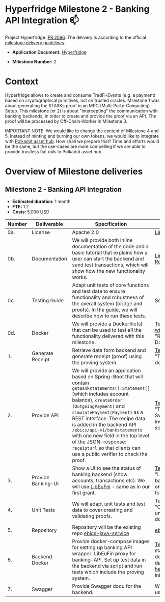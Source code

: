 # Hyperfridge Milestone 2 - Banking API Integration  :mailbox:

Project Hyperfridge: [PR 2096](https://github.com/w3f/Grants-Program/pull/2096). 
The delivery is according to the official [milestone delivery guidelines](https://github.com/w3f/Grants-Program/blob/master/docs/Support%20Docs/milestone-deliverables-guidelines.md).
* **Application Document:** [Hyperfridge](https://github.com/w3f/Grants-Program/blob/master/applications/hyperfridge.md)
  
* **Milestone Number:** 2

# Context

Hyperfridge allows to create
and consume TradFi-Events (e.g. a payment) based on cryptographical primitives, not on trusted oracles. 
Milestone 1 was about generating the STARKs proof in an MPC (Multi-Party-Computing) Setup. 
This milestone (nr 2) is about "intercepting" the communication with banking backends, in order
to create and provide the proof via an API. The proof will be processed by Off-Chain-Worker in Milestone 3. 

IMPORTANT NOTE: We would like to change the content of Milestone 4 and 5. Instead of minting and burning 
our own tokens, we would like to integrate with [Polkadot asset hub](https://wiki.polkadot.network/docs/learn-assets). 
How shall we prepare that?  Time and efforts would be the same, but the use-cases are more compelling if we are able to 
provide trustless fiat rails to Polkadot asset hub. 

# Overview of Milestone deliveries

## Milestone 2 - Banking API Integration

- **Estimated duration:** 1 month
- **FTE:**  1.2
- **Costs:** 5,000 USD

| Number | Deliverable | Specification | Assets |
| ----- | ----------- | ------------- | ------ |
| 0a. | License | Apache 2.0  | [Link to Licence](https://github.com/element36-io/ebics-java-client?tab=LGPL-2.1-1-ov-file) |
| 0b. | Documentation | We will provide both inline documentation of the code and a basic tutorial that explains how a user can start the backend and send test transactions, which will show how the new functionality works.| [Link to Documentation Root](https://github.com/element36-io/ebics-java-service?tab=readme-ov-file) |
| 0c. | Testing Guide | Adapt unit tests of core functions and test data to ensure functionality and robustness of the overall system (bridge and proofs). In the guide, we will describe how to run these tests.  | See [Testing Guide](https://github.com/element36-io/ebics-java-service/blob/hyperfridge/docs/TEST.md#clone-repo-and-run-unit-tests).|
| 0d. | Docker | We will provide a Dockerfile(s) that can be used to test all the functionality delivered with this milestone. |[Testing Guide: "Run with Docker"](https://github.com/element36-io/ebics-java-service/blob/hyperfridge/docs/TEST.md#run-and-test-with-docker), got to "Run and test with Docker". |
| 1. | Generate Receipt | Retrieve data form backend and generate receipt (proof) using the proving system.  | [Testing Guide](https://github.com/element36-io/ebics-java-service/blob/hyperfridge/docs/TEST.md#test-api-and-download-zk-proof), go to "Test API and download ZK Proof".|
| 2. | Provide API | We will provide an application based on Spring-Boot that will contain `getBankstatements():Statement[]` (which includes account balance),  `createOrder (OutgoingPayment)` and `simulatePayment(Payment)`  as a REST interface. The recipe data is added in the backend API `/ebics/api-v1/bankstatements` with one new field in the top level of the JSON-response: `receiptUrl` so that clients can use a public verifier to check the proof. | [Testing Guide](https://github.com/element36-io/ebics-java-service/blob/hyperfridge/docs/TEST.md#test-api-manually-with-swagger), go to "Test API manually with Swagger" and follow instructions of screenshots. |
| 3. | Provide Banking-UI | Show a UI to see the status of banking backend (show accounts, transactions etc). We will use [LibEuFin](https://github.com/element36-io/ebics-java-service/blob/main/docs/SANDBOX.md) - same as in our first grant. | [Testing Guide](https://github.com/element36-io/ebics-java-service/blob/hyperfridge/docs/TEST.md#login-to-simulated-banking-backend-ui), go to "Login to simulated banking backend UI" on [localhost:3000](localhost:3000),  foo/superpassword |
| 4. | Unit Tests | We will adapt unit tests and test data to cover creating and validating proofs.  | [Testing Guide](https://github.com/element36-io/ebics-java-service/blob/hyperfridge/docs/TEST.md), go to "Clone repo and run unit tests" on top of the document.|
| 5. | Repository | Repository will be the existing repo [ebics-java-service](https://github.com/element36-io/ebics-java-service)  | [ebics-java-service](https://github.com/element36-io/ebics-java-service)  |
| 6. | Backend-Docker | Provide docker-compose images for setting up banking API wrapper, LibEuFin proxy for banking-API. Set up test data in the backend via script and run tests which include the proving system.  | [Testing Guide](https://github.com/element36-io/ebics-java-service/blob/hyperfridge/docs/TEST.md) - when starting services with docker compose. For data and scripts see [here](https://github.com/element36-io/ebics-java-service/tree/hyperfridge/scripts), especially init_libeufin_sandbox.sh |
| 7. | Swagger | Provide Swagger docu for the backend. | With backend started, use [localhost:8093](http://localhost:8093/ebics/swagger-ui/?url=/ebics/v2/api-docs/#/) |
